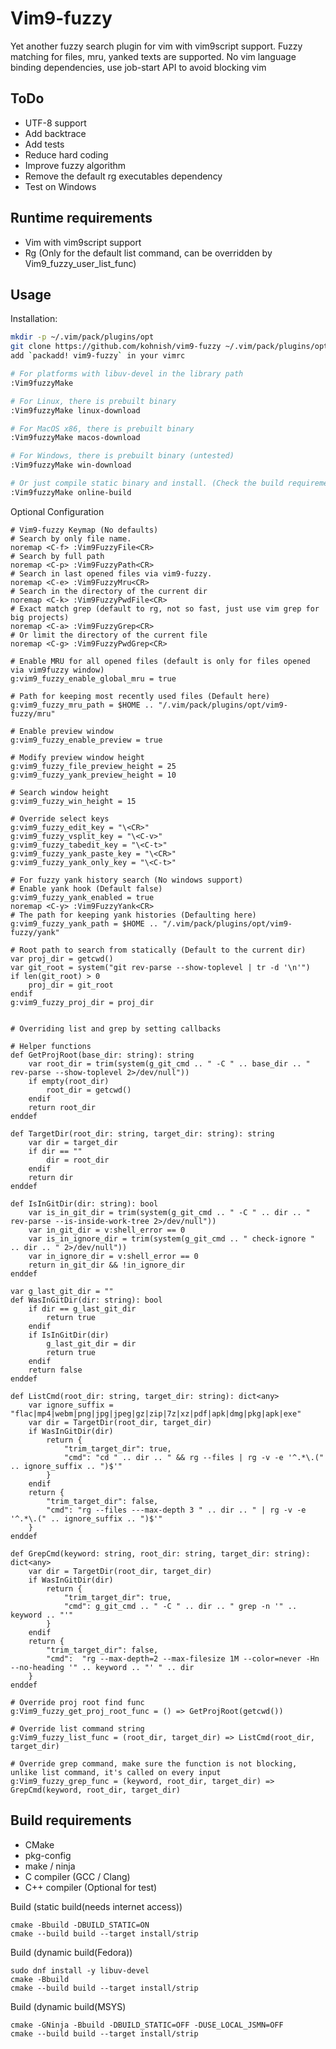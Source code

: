 Vim9-fuzzy
=========

Yet another fuzzy search plugin for vim with vim9script support.
Fuzzy matching for files, mru, yanked texts are supported.
No vim language binding dependencies, use job-start API to avoid blocking vim

ToDo
----
 - UTF-8 support
 - Add backtrace
 - Add tests
 - Reduce hard coding
 - Improve fuzzy algorithm
 - Remove the default rg executables dependency
 - Test on Windows

Runtime requirements
--------------------
 - Vim with vim9script support
 - Rg (Only for the default list command, can be overridden by Vim9_fuzzy_user_list_func)

Usage
-----
Installation:
```sh
mkdir -p ~/.vim/pack/plugins/opt
git clone https://github.com/kohnish/vim9-fuzzy ~/.vim/pack/plugins/opt/vim9-fuzzy
add `packadd! vim9-fuzzy` in your vimrc

# For platforms with libuv-devel in the library path
:Vim9fuzzyMake

# For Linux, there is prebuilt binary
:Vim9fuzzyMake linux-download

# For MacOS x86, there is prebuilt binary
:Vim9fuzzyMake macos-download

# For Windows, there is prebuilt binary (untested)
:Vim9fuzzyMake win-download

# Or just compile static binary and install. (Check the build requirement for details)
:Vim9fuzzyMake online-build
```

Optional Configuration
```vim
# Vim9-fuzzy Keymap (No defaults)
# Search by only file name.
noremap <C-f> :Vim9FuzzyFile<CR>
# Search by full path
noremap <C-p> :Vim9FuzzyPath<CR>
# Search in last opened files via vim9-fuzzy.
noremap <C-e> :Vim9FuzzyMru<CR>
# Search in the directory of the current dir
noremap <C-k> :Vim9FuzzyPwdFile<CR>
# Exact match grep (default to rg, not so fast, just use vim grep for big projects)
noremap <C-a> :Vim9FuzzyGrep<CR>
# Or limit the directory of the current file
noremap <C-g> :Vim9FuzzyPwdGrep<CR>

# Enable MRU for all opened files (default is only for files opened via vim9fuzzy window)
g:vim9_fuzzy_enable_global_mru = true

# Path for keeping most recently used files (Default here)
g:vim9_fuzzy_mru_path = $HOME .. "/.vim/pack/plugins/opt/vim9-fuzzy/mru"

# Enable preview window
g:vim9_fuzzy_enable_preview = true

# Modify preview window height
g:vim9_fuzzy_file_preview_height = 25
g:vim9_fuzzy_yank_preview_height = 10

# Search window height
g:vim9_fuzzy_win_height = 15

# Override select keys
g:vim9_fuzzy_edit_key = "\<CR>"
g:vim9_fuzzy_vsplit_key = "\<C-v>"
g:vim9_fuzzy_tabedit_key = "\<C-t>"
g:vim9_fuzzy_yank_paste_key = "\<CR>"
g:vim9_fuzzy_yank_only_key = "\<C-t>"

# For fuzzy yank history search (No windows support)
# Enable yank hook (Default false)
g:vim9_fuzzy_yank_enabled = true
noremap <C-y> :Vim9FuzzyYank<CR>
# The path for keeping yank histories (Defaulting here)
g:vim9_fuzzy_yank_path = $HOME .. "/.vim/pack/plugins/opt/vim9-fuzzy/yank"

# Root path to search from statically (Default to the current dir)
var proj_dir = getcwd()
var git_root = system("git rev-parse --show-toplevel | tr -d '\n'")
if len(git_root) > 0
    proj_dir = git_root
endif
g:vim9_fuzzy_proj_dir = proj_dir


# Overriding list and grep by setting callbacks

# Helper functions
def GetProjRoot(base_dir: string): string
    var root_dir = trim(system(g_git_cmd .. " -C " .. base_dir .. " rev-parse --show-toplevel 2>/dev/null"))
    if empty(root_dir)
        root_dir = getcwd()
    endif
    return root_dir
enddef

def TargetDir(root_dir: string, target_dir: string): string
    var dir = target_dir
    if dir == ""
        dir = root_dir
    endif
    return dir
enddef

def IsInGitDir(dir: string): bool
    var is_in_git_dir = trim(system(g_git_cmd .. " -C " .. dir .. " rev-parse --is-inside-work-tree 2>/dev/null"))
    var in_git_dir = v:shell_error == 0
    var is_in_ignore_dir = trim(system(g_git_cmd .. " check-ignore " .. dir .. " 2>/dev/null"))
    var in_ignore_dir = v:shell_error == 0
    return in_git_dir && !in_ignore_dir
enddef

var g_last_git_dir = ""
def WasInGitDir(dir: string): bool
    if dir == g_last_git_dir
        return true
    endif
    if IsInGitDir(dir)
        g_last_git_dir = dir
        return true
    endif
    return false
enddef

def ListCmd(root_dir: string, target_dir: string): dict<any>
    var ignore_suffix = "flac|mp4|webm|png|jpg|jpeg|gz|zip|7z|xz|pdf|apk|dmg|pkg|apk|exe"
    var dir = TargetDir(root_dir, target_dir)
    if WasInGitDir(dir)
        return {
            "trim_target_dir": true,
            "cmd": "cd " .. dir .. " && rg --files | rg -v -e '^.*\.(" .. ignore_suffix .. ")$'"
        }
    endif
    return {
        "trim_target_dir": false,
        "cmd": "rg --files ---max-depth 3 " .. dir .. " | rg -v -e '^.*\.(" .. ignore_suffix .. ")$'"
    }
enddef

def GrepCmd(keyword: string, root_dir: string, target_dir: string): dict<any>
    var dir = TargetDir(root_dir, target_dir)
    if WasInGitDir(dir)
        return {
            "trim_target_dir": true,
            "cmd": g_git_cmd .. " -C " .. dir .. " grep -n '" .. keyword .. "'"
        }
    endif
    return {
        "trim_target_dir": false,
        "cmd":  "rg --max-depth=2 --max-filesize 1M --color=never -Hn --no-heading '" .. keyword .. "' " .. dir
    }
enddef

# Override proj root find func
g:Vim9_fuzzy_get_proj_root_func = () => GetProjRoot(getcwd())

# Override list command string
g:Vim9_fuzzy_list_func = (root_dir, target_dir) => ListCmd(root_dir, target_dir)

# Override grep command, make sure the function is not blocking, unlike list command, it's called on every input
g:Vim9_fuzzy_grep_func = (keyword, root_dir, target_dir) => GrepCmd(keyword, root_dir, target_dir)

```

Build requirements
------------------
 - CMake
 - pkg-config
 - make / ninja
 - C compiler (GCC / Clang)
 - C++ compiler (Optional for test)  

Build (static build(needs internet access))
```shell
cmake -Bbuild -DBUILD_STATIC=ON
cmake --build build --target install/strip
```

Build (dynamic build(Fedora))
```shell
sudo dnf install -y libuv-devel
cmake -Bbuild
cmake --build build --target install/strip
```

Build (dynamic build(MSYS)
```shell
cmake -GNinja -Bbuild -DBUILD_STATIC=OFF -DUSE_LOCAL_JSMN=OFF
cmake --build build --target install/strip
```


